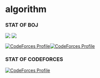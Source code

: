 # algorithm

### STAT OF BOJ

<div>
  
  <a href="https://solved.ac/profile/cjh970422"><img src="http://mazassumnida.wtf/api/v2/generate_badge?boj=cjh970422"/></a>
  <a href="https://solved.ac/profile/cjh970422"><img src="https://github-readme-solvedac.hyp3rflow.vercel.app/api/?handle=cjh970422"/></a>
</div>


[![CodeForces Profile](https://github-readme-solvedac.hyp3rflow.vercel.app/api/?handle=cjh970422)](https://solved.ac/profile/cjh970422)[![CodeForces Profile](https://github-readme-solvedac.hyp3rflow.vercel.app/api/?handle=cjh970422)](https://solved.ac/profile/cjh970422)

### STAT OF CODEFORCES
[![CodeForces Profile](https://cf.leed.at?id=cjh970422)](https://codeforces.com/profile/cjh970422)
